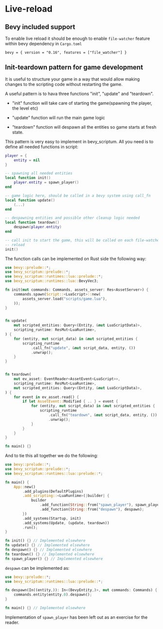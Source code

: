 # Live-reload

## Bevy included support

To enable live reload it should be enough to enable `file-watcher` feature
within bevy dependency in `Cargo.toml`

```
bevy = { version = "0.16", features = ["file_watcher"] }
```

## Init-teardown pattern for game development

It is useful to structure your game in a way that would allow making changes to
the scripting code without restarting the game.

A useful pattern is to hava three functions "init", "update" and "teardown".

- "init" function will take care of starting the game(spawning the player, the level etc)

- "update" function will run the main game logic

- "teardown" function will despawn all the entities so game starts at fresh state.

This pattern is very easy to implement in bevy_scriptum. All you need is to define all needed functions
in script:

```lua
player = {
    entity = nil
}

-- spawning all needed entities
local function init()
	player.entity = spawn_player()
end

-- game logic here, should be called in a bevy system using call_fn
local function update()
    (...)
end

-- despawning entities and possible other cleanup logic needed
local function teardown()
	despawn(player.entity)
end

-- call init to start the game, this will be called on each file-watcher script
-- reload
init()
```

The function calls can be implemented on Rust side the following way:

```rust
use bevy::prelude::*;
use bevy_scriptum::prelude::*;
use bevy_scriptum::runtimes::lua::prelude::*;
use bevy_scriptum::runtimes::lua::BevyVec3;

fn init(mut commands: Commands, assets_server: Res<AssetServer>) {
    commands.spawn(Script::<LuaScript>::new(
        assets_server.load("scripts/game.lua"),
    ));
}


fn update(
    mut scripted_entities: Query<(Entity, &mut LuaScriptData)>,
    scripting_runtime: ResMut<LuaRuntime>,
) {
    for (entity, mut script_data) in &mut scripted_entities {
        scripting_runtime
            .call_fn("update", &mut script_data, entity, ())
            .unwrap();
    }
}


fn teardown(
    mut ev_asset: EventReader<AssetEvent<LuaScript>>,
    scripting_runtime: ResMut<LuaRuntime>,
    mut scripted_entities: Query<(Entity, &mut LuaScriptData)>,
) {
    for event in ev_asset.read() {
        if let AssetEvent::Modified { .. } = event {
            for (entity, mut script_data) in &mut scripted_entities {
                scripting_runtime
                    .call_fn("teardown", &mut script_data, entity, ())
                    .unwrap();
            }
        }
    }
}

fn main() {}
```

And to tie this all together we do the following:

```rust
use bevy::prelude::*;
use bevy_scriptum::prelude::*;
use bevy_scriptum::runtimes::lua::prelude::*;

fn main() {
    App::new()
        .add_plugins(DefaultPlugins)
        .add_scripting::<LuaRuntime>(|builder| {
            builder
                .add_function(String::from("spawn_player"), spawn_player)
                .add_function(String::from("despawn"), despawn);
        })
        .add_systems(Startup, init)
        .add_systems(Update, (update, teardown))
        .run();
}

fn init() {} // Implemented elsewhere
fn update() {} // Implemented elsewhere
fn despawn() {} // Implemented elsewhere
fn teardown() {} // Implemented elsewhere
fn spawn_player() {} // Implemented elsewhere
```

`despawn` can be implemented as:

```rust
use bevy::prelude::*;
use bevy_scriptum::runtimes::lua::prelude::*;

fn despawn(In((entity,)): In<(BevyEntity,)>, mut commands: Commands) {
    commands.entity(entity.0).despawn();
}

fn main() {} // Implemented elsewhere
```

Implementation of `spawn_player` has been left out as an exercise for the reader.
